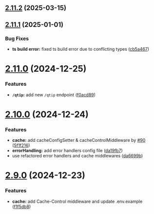 ## [2.11.2](https://github.com/ghoshRitesh12/aniwatch-api/compare/v2.11.1...v2.11.2) (2025-03-15)



## [2.11.1](https://github.com/ghoshRitesh12/aniwatch-api/compare/v2.11.0...v2.11.1) (2025-01-01)


### Bug Fixes

* **ts build error:** fixed ts build error due to conflicting types ([cb5a467](https://github.com/ghoshRitesh12/aniwatch-api/commit/cb5a4672a8c3b0729bbb4522a3af252f7b336b97))



# [2.11.0](https://github.com/ghoshRitesh12/aniwatch-api/compare/v2.10.0...v2.11.0) (2024-12-25)


### Features

* **`/qtip`:** add new `/qtip` endpoint ([f0acd89](https://github.com/ghoshRitesh12/aniwatch-api/commit/f0acd89d87e5e62c12e20a95225ca9261fefe411))



# [2.10.0](https://github.com/ghoshRitesh12/aniwatch-api/compare/v2.9.0...v2.10.0) (2024-12-24)


### Features

* **cache:** add cacheConfigSetter & cacheControlMiddleware by [#90](https://github.com/ghoshRitesh12/aniwatch-api/issues/90) ([5f1f216](https://github.com/ghoshRitesh12/aniwatch-api/commit/5f1f2167dfe2b99f53743e59c8354a6f8e886566))
* **errorHandling:** add error handlers config file ([da19fb7](https://github.com/ghoshRitesh12/aniwatch-api/commit/da19fb7e869c7a9f4007b8bf1439c08e5fe684f7))
* use refactored error handlers and cache middlewares ([da6699b](https://github.com/ghoshRitesh12/aniwatch-api/commit/da6699ba224451e0d1a1d2cac569d314ea9c29b3))



# [2.9.0](https://github.com/ghoshRitesh12/aniwatch-api/compare/v2.8.0...v2.9.0) (2024-12-23)


### Features

* **cache:** add Cache-Control middleware and update .env.example ([f1f5db8](https://github.com/ghoshRitesh12/aniwatch-api/commit/f1f5db84f98818af2c047ea375832e5ded5f021a))



